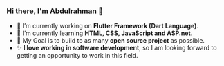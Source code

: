 ### Hi there, I'm Abdulrahman 👋

- 🔭 I’m currently working on **Flutter Framework (Dart Language)**.
- 🌱 I’m currently learning **HTML, CSS, JavaScript and ASP.net**.
- 🎯 My Goal is to build to as many **open source project** as possible.
- ✨ **I love working in software development**, so I am looking forward to getting an opportunity to work in this field.

